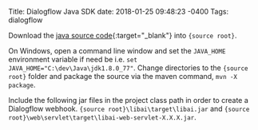 Title: Dialogflow Java SDK
date: 2018-01-25 09:48:23 -0400
Tags: dialogflow

Download the [java source code](https://github.com/dialogflow/dialogflow-java-client){:target="_blank"} into ```{source root}```.
<!-- PELICAN_END_SUMMARY -->

On Windows, open a command line window and set the ```JAVA_HOME``` environment variable if need be i.e. ```set JAVA_HOME="C:\dev\Java\jdk1.8.0_77"```.  Change directories to the ```{source root}``` folder and package the source via the maven command, ```mvn -X package```.

Include the following jar files in the project class path in order to create a Dialogflow webhook.  ```{source root}\libai\target\libai.jar``` and ```{source root}\web\servlet\target\libai-web-servlet-X.X.X.jar```.